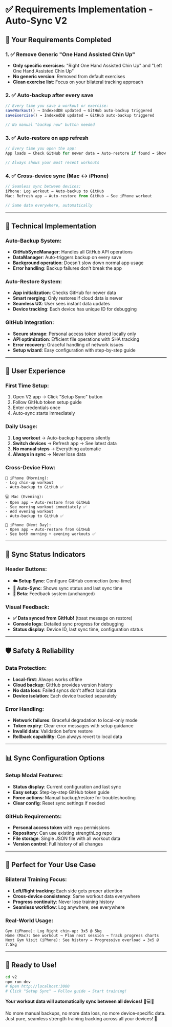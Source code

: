 # ✅ Requirements Implementation - Auto-Sync V2

## 🎯 **Your Requirements Completed**

### **1. ✅ Remove Generic "One Hand Assisted Chin Up"**
- **Only specific exercises**: "Right One Hand Assisted Chin Up" and "Left One Hand Assisted Chin Up"
- **No generic version**: Removed from default exercises
- **Clean exercise list**: Focus on your bilateral tracking approach

### **2. ✅ Auto-backup after every save**
```typescript
// Every time you save a workout or exercise:
saveWorkout() → IndexedDB updated → GitHub auto-backup triggered
saveExercise() → IndexedDB updated → GitHub auto-backup triggered

// No manual "backup now" button needed
```

### **3. ✅ Auto-restore on app refresh**
```typescript
// Every time you open the app:
App loads → Check GitHub for newer data → Auto-restore if found → Show latest data

// Always shows your most recent workouts
```

### **4. ✅ Cross-device sync (Mac ↔ iPhone)**
```typescript
// Seamless sync between devices:
iPhone: Log workout → Auto-backup to GitHub
Mac: Refresh app → Auto-restore from GitHub → See iPhone workout

// Same data everywhere, automatically
```

---

## 🔧 **Technical Implementation**

### **Auto-Backup System:**
- **GitHubSyncManager**: Handles all GitHub API operations
- **DataManager**: Auto-triggers backup on every save
- **Background operation**: Doesn't slow down normal app usage
- **Error handling**: Backup failures don't break the app

### **Auto-Restore System:**
- **App initialization**: Checks GitHub for newer data
- **Smart merging**: Only restores if cloud data is newer
- **Seamless UX**: User sees instant data updates
- **Device tracking**: Each device has unique ID for debugging

### **GitHub Integration:**
- **Secure storage**: Personal access token stored locally only
- **API optimization**: Efficient file operations with SHA tracking
- **Error recovery**: Graceful handling of network issues
- **Setup wizard**: Easy configuration with step-by-step guide

---

## 🚀 **User Experience**

### **First Time Setup:**
1. Open V2 app → Click "Setup Sync" button
2. Follow GitHub token setup guide
3. Enter credentials once
4. Auto-sync starts immediately

### **Daily Usage:**
1. **Log workout** → Auto-backup happens silently
2. **Switch devices** → Refresh app → See latest data
3. **No manual steps** → Everything automatic
4. **Always in sync** → Never lose data

### **Cross-Device Flow:**
```
📱 iPhone (Morning):
- Log chin-up workout
- Auto-backup to GitHub ✅

💻 Mac (Evening):
- Open app → Auto-restore from GitHub
- See morning workout immediately ✅
- Add evening workout
- Auto-backup to GitHub ✅

📱 iPhone (Next Day):
- Open app → Auto-restore from GitHub  
- See both morning + evening workouts ✅
```

---

## 🔄 **Sync Status Indicators**

### **Header Buttons:**
- **☁️ Setup Sync**: Configure GitHub connection (one-time)
- **🔄 Auto-Sync**: Shows sync status and last sync time
- **💭 Beta**: Feedback system (unchanged)

### **Visual Feedback:**
- **✅ Data synced from GitHub!** (toast message on restore)
- **Console logs**: Detailed sync progress for debugging
- **Status display**: Device ID, last sync time, configuration status

---

## 🛡️ **Safety & Reliability**

### **Data Protection:**
- **Local-first**: Always works offline
- **Cloud backup**: GitHub provides version history
- **No data loss**: Failed syncs don't affect local data
- **Device isolation**: Each device tracked separately

### **Error Handling:**
- **Network failures**: Graceful degradation to local-only mode
- **Token expiry**: Clear error messages with setup guidance
- **Invalid data**: Validation before restore
- **Rollback capability**: Can always revert to local data

---

## 📊 **Sync Configuration Options**

### **Setup Modal Features:**
- **Status display**: Current configuration and last sync
- **Easy setup**: Step-by-step GitHub token guide
- **Force actions**: Manual backup/restore for troubleshooting
- **Clear config**: Reset sync settings if needed

### **GitHub Requirements:**
- **Personal access token** with `repo` permissions
- **Repository**: Can use existing strengthLog repo
- **File storage**: Single JSON file with all workout data
- **Version control**: Full history of all changes

---

## 🎯 **Perfect for Your Use Case**

### **Bilateral Training Focus:**
- **Left/Right tracking**: Each side gets proper attention
- **Cross-device consistency**: Same workout data everywhere
- **Progress continuity**: Never lose training history
- **Seamless workflow**: Log anywhere, see everywhere

### **Real-World Usage:**
```
Gym (iPhone): Log Right chin-up: 3x5 @ 5kg
Home (Mac): See workout → Plan next session → Track progress charts
Next Gym Visit (iPhone): See history → Progressive overload → 3x5 @ 7.5kg
```

---

## 🚀 **Ready to Use!**

```bash
cd v2
npm run dev
# Open http://localhost:3000
# Click "Setup Sync" → Follow guide → Start training!
```

**Your workout data will automatically sync between all devices!** 📱💻✨

No more manual backups, no more data loss, no more device-specific data. Just pure, seamless strength training tracking across all your devices! 💪